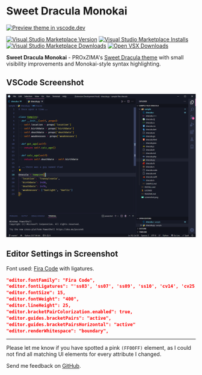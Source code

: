 # Sweet Dracula Monokai

[![Preview theme in vscode.dev](https://img.shields.io/badge/preview_theme_on_vscode.dev-blue?style=for-the-badge&logo=visualstudiocode&color=007ACC)](https://vscode.dev/theme/lefd.sweetdracula-monokai)

[![Visual Studio Marketplace Version](https://img.shields.io/visual-studio-marketplace/v/lefd.sweetdracula-monokai?style=flat-square)](https://marketplace.visualstudio.com/items?itemName=lefd.sweetdracula-monokai)
[![Visual Studio Marketplace Installs](https://img.shields.io/visual-studio-marketplace/i/lefd.sweetdracula-monokai?style=flat-square)](https://marketplace.visualstudio.com/items?itemName=lefd.sweetdracula-monokai)
[![Visual Studio Marketplace Downloads](https://img.shields.io/visual-studio-marketplace/d/lefd.sweetdracula-monokai?style=flat-square)](https://marketplace.visualstudio.com/items?itemName=lefd.sweetdracula-monokai)
[![Open VSX Downloads](https://img.shields.io/open-vsx/dt/lefd/sweetdracula-monokai?label=Open%20VSX%20&style=flat-square)](https://open-vsx.org/extension/lefd/sweetdracula-monokai)

**Sweet Dracula Monokai** - PROxZIMA's [Sweet Dracula theme](https://github.com/PROxZIMA/sweet-dracula) with small visibility improvements and Monokai-style syntax highlighting.

## VSCode Screenshot

![VS Code](assets/screenshot4.png)

## Editor Settings in Screenshot

Font used: [Fira Code](https://github.com/tonsky/FiraCode) with ligatures.

```json
"editor.fontFamily": "Fira Code",
"editor.fontLigatures": "'ss03', 'ss07', 'ss09', 'ss10', 'cv14', 'cv25', 'cv26', 'cv27', 'cv32'",
"editor.fontSize": 15,
"editor.fontWeight": "400",
"editor.lineHeight": 25,
"editor.bracketPairColorization.enabled": true,
"editor.guides.bracketPairs": "active",
"editor.guides.bracketPairsHorizontal": "active"
"editor.renderWhitespace": "boundary",
```

---

Please let me know if you have spotted a pink `(FF00FF)` element, as I could not find all matching UI elements for every attribute I changed.

Send me feedback on [GitHub](https://github.com/LEFD/sweetdracula-monokai).
